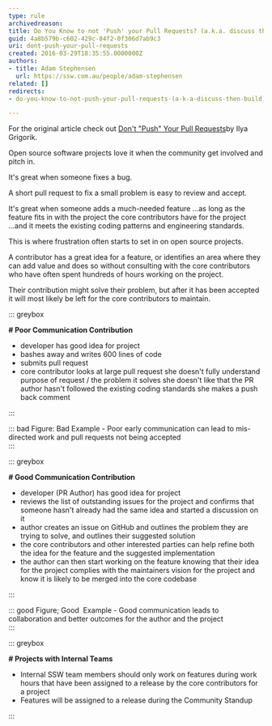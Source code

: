 ```yaml
---
type: rule
archivedreason: 
title: Do You Know to not 'Push' your Pull Requests? (a.k.a. discuss then build)
guid: 4a8b579b-c602-429c-84f2-0f306d7ab9c3
uri: dont-push-your-pull-requests
created: 2016-03-29T18:35:55.0000000Z
authors:
- title: Adam Stephensen
  url: https://ssw.com.au/people/adam-stephensen
related: []
redirects:
- do-you-know-to-not-push-your-pull-requests-(a-k-a-discuss-then-build)

---
```


For the original article check out [Don't "Push" Your Pull Requests](https&#58;//www.igvita.com/2011/12/19/dont-push-your-pull-requests/)by Ilya Grigorik.

Open source software projects love it when the community get involved and pitch in.

It's great when someone fixes a bug.

A short pull request to fix a small problem is easy to review and accept.

<!--endintro-->

It's great when someone adds a much-needed feature
...as long as the feature fits in with the project the core contributors have for the project
...and it meets the existing coding patterns and engineering standards.

This is where frustration often starts to set in on open source projects.

A contributor has a great idea for a feature, or identifies an area where they can add value and does so without consulting with the core contributors who have often spent hundreds of hours working on the project.

Their contribution might solve their problem, but after it has been accepted it will most likely be left for the core contributors to maintain.


::: greybox

**# Poor Communication Contribution**

* developer has good idea for project
* bashes away and writes 600 lines of code
* submits pull request
* core contributor looks at large pull request
she doesn't fully understand purpose of request / the problem it solves
she doesn't like that the PR author hasn't followed the existing coding standards
she makes a push back comment


:::


::: bad
Figure: Bad Example - Poor early communication can lead to mis-directed work and pull requests not being accepted  
:::


::: greybox

**# Good Communication Contribution**

* developer (PR Author) has good idea for project
* reviews the list of outstanding issues for the project and confirms that someone hasn't already had the same idea and started a discussion on it
* author creates an issue on GitHub and outlines the problem they are trying to solve, and outlines their suggested solution
* the core contributors and other interested parties can help refine both the idea for the feature and the suggested implementation
* the author can then start working on the feature knowing that their idea for the project complies with the maintainers vision for the project and know it is likely to be merged into the core codebase


:::


::: good
Figure; Good  Example - Good communication leads to collaboration and better outcomes for the author and the project  
:::
 

::: greybox

**# Projects with Internal Teams**

* Internal SSW team members should only work on features during work hours that have been assigned to a release by the core contributors for a project
* Features will be assigned to a release during the Community Standup


:::
